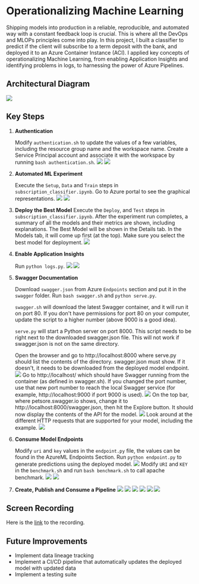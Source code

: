 # Operationalizing Machine Learning
Shipping models into production in a reliable, reproducible, and automated way with a constant feedback loop is crucial. This is where all the DevOps and MLOPs principles come into play. In this project, I built a classifier to predict if the client will subscribe to a term deposit with the bank, and deployed it to an Azure Container Instance (ACI). I applied key concepts of operationalizing Machine Learning, from enabling Application Insights and identifying problems in logs, to harnessing the power of Azure Pipelines.  

## Architectural Diagram
![](screenshots/architecture.png)

## Key Steps
1. **Authentication**

    Modify `authentication.sh` to update the values of a few variables, including the resource group name and the workspace name. Create a Service Principal account and associate it with the workspace by running `bash authentication.sh`.
    ![](screenshots/service_principal.png)
    ![](screenshots/az_ml_workspace_share.png)
2. **Automated ML Experiment**

    Execute the `Setup`, `Data` and `Train` steps in `subscription_classifier.ipynb`. Go to Azure portal to see the graphical representations. 
    ![](screenshots/registered_datasets.png)
    ![](screenshots/experiment.png)
3. **Deploy the Best Model**
    Execute the `Deploy`, and `Test` steps in `subscription_classifier.ipynb`.
    After the experiment run completes, a summary of all the models and their metrics are shown, including explanations. The Best Model will be shown in the Details tab. In the Models tab, it will come up first (at the top). Make sure you select the best model for deployment. 
    ![](screenshots/best_model.png)
4. **Enable Application Insights**

    Run `python logs.py`.
    ![](screenshots/log.png)
    ![](screenshots/application_insights.png)
5. **Swagger Documentation**

    Download `swagger.json` from Azure `Endpoints` section and put it in the `swagger` folder. Run `bash swagger.sh` and `python serve.py`. 
    
    `swagger.sh` will download the latest Swagger container, and it will run it on port 80. If you don't have permissions for port 80 on your computer, update the script to a higher number (above 9000 is a good idea).

    `serve.py` will start a Python server on port 8000. This script needs to be right next to the downloaded swagger.json file. This will not work if swagger.json is not on the same directory.

    Open the browser and go to http://localhost:8000 where serve.py should list the contents of the directory. swagger.json must show. If it doesn't, it needs to be downloaded from the deployed model endpoint.
    ![](screenshots/swagger1.png)
    Go to http://localhost/ which should have Swagger running from the container (as defined in swagger.sh). If you changed the port number, use that new port number to reach the local Swagger service (for example, http://localhost:9000 if port 9000 is used).
    ![](screenshots/swagger2.png)
    On the top bar, where petsore.swagger.io shows, change it to http://localhost:8000/swagger.json, then hit the Explore button. It should now display the contents of the API for the model. 
    ![](screenshots/swagger3.png)
    Look around at the different HTTP requests that are supported for your model, including the example.
    ![](screenshots/swagger4.png)
6. **Consume Model Endpoints**

    Modify `uri` and `key` values in the `endpoint.py` file, the values can be found in the AzureML Endpoints Section. Run `python endpoint.py` to generate predictions using the deployed model.
    ![](screenshots/endpoint.png)
    Modify `URI` and `KEY` in the `benchmark.sh` and run `bash benchmark.sh` to call apache benchmark.
    ![](screenshots/benchmark_1.png)
    ![](screenshots/benchmark_2.png)

7. **Create, Publish and Consume a Pipeline**
    ![](screenshots/pipeline.png)
    ![](screenshots/scheduled_run.png)
    ![](screenshots/pipeline_graph.png)
    ![](screenshots/pipeline_endpoints.png)
    ![](screenshots/rundetails_1.png)
    ![](screenshots/rundetails_2.png)
## Screen Recording
Here is the [link](https://youtu.be/NMyYJ88iy-Y) to the recording.

## Future Improvements
- Implement data lineage tracking
- Implement a CI/CD pipeline that automatically updates the deployed model with updated data
- Implement a testing suite
